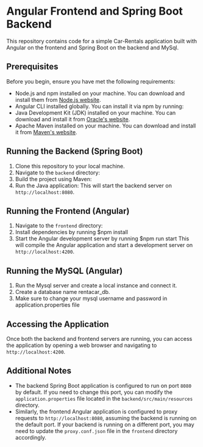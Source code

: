 # Angular Frontend and Spring Boot Backend

This repository contains code for a simple Car-Rentals application built with Angular on the frontend and Spring Boot on the backend and MySql.

## Prerequisites

Before you begin, ensure you have met the following requirements:

- Node.js and npm installed on your machine. You can download and install them from [Node.js website](https://nodejs.org/).
- Angular CLI installed globally. You can install it via npm by running:
- Java Development Kit (JDK) installed on your machine. You can download and install it from [Oracle's website](https://www.oracle.com/java/technologies/javase-jdk11-downloads.html).
- Apache Maven installed on your machine. You can download and install it from [Maven's website](https://maven.apache.org/download.cgi).

## Running the Backend (Spring Boot)

1. Clone this repository to your local machine.
2. Navigate to the `backend` directory:
3. Build the project using Maven:
4. Run the Java application:
This will start the backend server on `http://localhost:8080`.

## Running the Frontend (Angular)

1. Navigate to the `frontend` directory:
2. Install dependencies by running $npm install
3. Start the Angular development server by running $npm run start
This will compile the Angular application and start a development server on `http://localhost:4200`.

## Running the MySQL (Angular)

1. Run the Mysql server and create a local instance and connect it.
2. Create a database name rentacar_db.
3. Make sure to change your mysql username and password in application.properties file

## Accessing the Application

Once both the backend and frontend servers are running, you can access the application by opening a web browser and navigating to `http://localhost:4200`.

## Additional Notes

- The backend Spring Boot application is configured to run on port `8080` by default. If you need to change this port, you can modify the `application.properties` file located in the `backend/src/main/resources` directory.
- Similarly, the frontend Angular application is configured to proxy requests to `http://localhost:8080`, assuming the backend is running on the default port. If your backend is running on a different port, you may need to update the `proxy.conf.json` file in the `frontend` directory accordingly.
